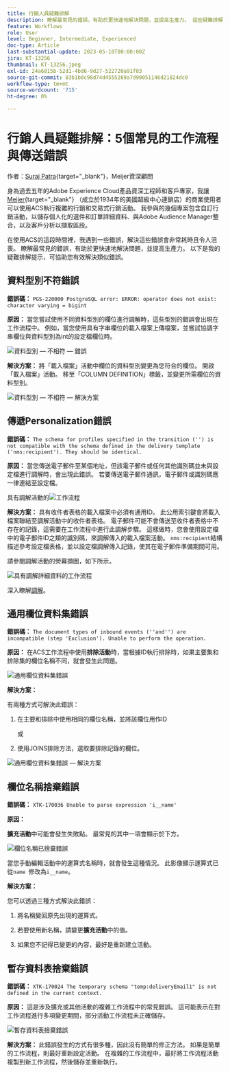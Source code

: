 ```yaml
---
title: 行銷人員疑難排解
description: 瞭解最常見的錯誤，有助於更快速地解決問題，並提高生產力。 這些疑難排解提示可協助您有效解決類似錯誤。
feature: Workflows
role: User
level: Beginner, Intermediate, Experienced
doc-type: Article
last-substantial-update: 2023-05-18T00:00:00Z
jira: KT-13256
thumbnail: KT-13256.jpeg
exl-id: 24a6815b-52d1-4bd6-9d27-522720a91f83
source-git-commit: 83b1b0c98d74d4555269a7d90051146d21824dc0
workflow-type: tm+mt
source-wordcount: '715'
ht-degree: 0%

---
```


# 行銷人員疑難排解：5個常見的工作流程與傳送錯誤

作者：[Suraj Patra](https://www.linkedin.com/in/suraj-p-51612053/){target="_blank"}，Meijer資深顧問

身為過去五年的Adobe Experience Cloud產品資深工程師和客戶專家，我讓[Meijer](https://www.meijer.com/){target="_blank"} （成立於1934年的美國超級中心連鎖店）的商業使用者可以使用ACS執行複雜的行銷和交易式行銷活動。 我參與的幾個專案包含自訂行銷活動，以儲存個人化的選件和訂單詳細資料、與Adobe Audience Manager整合，以及客戶分析以擷取區段。


在使用ACS的這段時間裡，我遇到一些錯誤，解決這些錯誤會非常耗時且令人沮喪。 瞭解最常見的錯誤，有助於更快速地解決問題，並提高生產力。 以下是我的疑難排解提示，可協助您有效解決類似錯誤。

## 資料型別不符錯誤

**錯誤碼：**
`PGS-220000 PostgreSQL error: ERROR: operator does not exist: character varying = bigint`

**原因：**
當您嘗試使用不同資料型別的欄位進行調解時，這些型別的錯誤會出現在工作流程中。 例如，當您使用具有字串欄位的載入檔案上傳檔案，並嘗試協調字串欄位與資料型別為int的設定檔欄位時。

![資料型別 — 不相符 — 錯誤](/help/assets/kt-13256/data-type-mismatch.png)

**解決方案：**
將「載入檔案」活動中欄位的資料型別變更為您符合的欄位。 開啟「載入檔案」活動。 移至「COLUMN DEFINITION」標籤，並變更所需欄位的資料型別。


![資料型別 — 不相符 — 解決方案](/help/assets/kt-13256/data-type-mismatch-solution.png)

## 傳遞Personalization錯誤

**錯誤碼：**
`The schema for profiles specified in the transition ('') is not compatible with the schema defined in the delivery template ('nms:recipient'). They should be identical.`

**原因：**
當您傳送電子郵件至某個地址，但該電子郵件或任何其他識別碼並未與設定檔進行調解時，會出現此錯誤。 若要傳送電子郵件通訊，電子郵件或識別碼應一律連結至設定檔。

具有調解活動的![工作流程](/help/assets/kt-13256/del-persn-error-wf.png)

**解決方案：**
具有收件者表格的載入檔案中必須有通用ID。 此公用索引鍵會將載入檔案聯結至調解活動中的收件者表格。 電子郵件可能不會傳送至收件者表格中不存在的記錄，這需要在工作流程中進行此調解步驟。 這樣做時，您會使用設定檔中的電子郵件ID之類的識別碼，來調解傳入的載入檔案活動。 `nms:recipient`結構描述參考設定檔表格，並以設定檔調解傳入記錄，使其在電子郵件準備期間可用。

請參閱調解活動的熒幕擷圖，如下所示。

![具有調解詳細資料的工作流程](/help/assets/kt-13256/del-persn-error-wf-solution.png)

深入瞭解[調解](https://experienceleague.adobe.com/zh-hant/docs/campaign-standard/using/managing-processes-and-data/data-management-activities/reconciliation)。

## 通用欄位資料集錯誤

**錯誤碼：**
`The document types of inbound events (''and'') are incompatible (step 'Exclusion'). Unable to perform the operation. `

**原因：**
在ACS工作流程中使用&#x200B;**排除活動**&#x200B;時，當根據ID執行排除時，如果主要集和排除集的欄位名稱不同，就會發生此問題。


![通用欄位資料集錯誤](/help/assets/kt-13256/dataset-error.png)

**解決方案：**

有兩種方式可解決此錯誤：

1. 在主要和排除中使用相同的欄位名稱，並將該欄位用作ID

   或

2. 使用JOINS排除方法，選取要排除記錄的欄位。

![通用欄位資料集錯誤 — 解決方案](/help/assets/kt-13256/dataset-error-solution.png)

## 欄位名稱捨棄錯誤

**錯誤碼：**
`XTK-170036 Unable to parse expression 'i__name'`

**原因：**

**擴充活動**&#x200B;中可能會發生失敗點。 最常見的其中一項會顯示於下方。

![欄位名稱已捨棄錯誤](/help/assets/kt-13256/field-name-dropped-error.png)

當您手動編輯活動中的運算式名稱時，就會發生這種情況。 此影像顯示運算式已從`name `修改為`i__name`。

**解決方案：**

您可以透過三種方式解決此錯誤：

1. 將名稱變回原先出現的運算式。

2. 若要使用新名稱，請變更&#x200B;**擴充活動**&#x200B;中的值。

3. 如果您不記得已變更的內容，最好是重新建立活動。

## 暫存資料表捨棄錯誤 

**錯誤碼：**
`XTK-170024 The temporary schema "temp:deliveryEmail1" is not defined in the current context.`

**原因：**
這是涉及擴充或其他活動的複雜工作流程中的常見錯誤。 這可能表示在對工作流程進行多項變更期間，部分活動工作流程未正確儲存。

![暫存資料表捨棄錯誤](/help/assets/kt-13256/temp-table-dropped-error.png)

**解決方案：**
此錯誤發生的方式有很多種，因此沒有簡單的修正方法。 如果是簡單的工作流程，則最好重新設定活動。 在複雜的工作流程中，最好將工作流程活動複製到新工作流程，然後儲存並重新執行。
